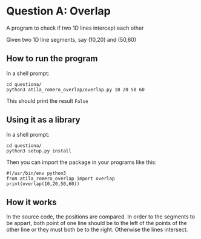 # Question A: Overlap
A program to check if two 1D lines intercept each other

Given two 1D line segments, say (10,20) and (50,60)

## How to run the program
In a shell prompt:
```
cd questiona/
python3 atila_romero_overlap/overlap.py 10 20 50 60
```
This should print the result ```False```

## Using it as a library
In a shell prompt:
```
cd questiona/
python3 setup.py install
```

Then you can import the package in your programs like this:
```
#!/usr/bin/env python3
from atila_romero_overlap import overlap 
print(overlap(10,20,50,60)) 
```

## How it works
In the source code, the positions are compared. In order to the segments to be appart, both point of one line should be to the left of the points of the other line or they must both be to the right. Otherwise the lines intersect.
